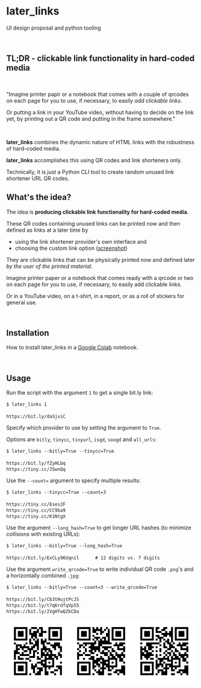 # later_links
UI design proposal and python tooling

<br>

## TL;DR - clickable link functionality in hard-coded media

<br>

"Imagine printer papir or a notebook that comes with a couple of qrcodes on each page for you to use, if necessary, to easily *add clickable links*.

Or putting a link in your YouTube video, without having to decide on the link yet, by printing out a QR code and putting in the frame somewhere."

<br>
    

**later_links** combines the dynamic nature of HTML links with the robustness of hard-coded media.

**later_links** accomplishes this using QR codes and link shorteners only.

Technically, it is just a Python CLI tool to create random unused link shortener URL QR codes.

## What's the idea?

The idea is **producing clickable link functionality for hard-coded media**.

These QR codes containing unused links can be printed now and then defined as links at a later time by
- using the link shortener provider's own interface and 
- choosing the custom link option ([screenshot](bitly_custom_url.png))

They are clickable links that can be physically printed now and defined later *by the user of the printed material*.

Imagine printer paper or a notebook that comes ready with a qrcode or two on each page for you to use, if necessary, to easily add clickable links.

Or in a YouTube video, on a t-shirt, in a report, or as a roll of stickers for general use.

<br>

## Installation

How to install later_links in a [Google Colab](https://colab.research.google.com/drive/1CBx1kr00HKaCA3N7qzAQBDsQx2ENxPu9) notebook.

<br>

## Usage

Run the script with the argument `1` to get a single bit.ly link:

    $ later_links 1

    https://bit.ly/daSjviC

Specify which provider to use by setting the argument to `True`. 

Options are `bitly`, `tinycc`, `tinyurl`, `isgd`, `soogd` and `all_urls`:

    $ later_links --bitly=True --tinycc=True

    https://bit.ly/fZyHLbq
    https://tiny.cc/JSwnQq

Use the `--count=` argument to specify multiple results:

    $ later_links --tinycc=True --count=3

    https://tiny.cc/Eses2F
    https://tiny.cc/CC9ba9
    https://tiny.cc/K1NtgX

Use the argument `--long_hash=True` to get longer URL hashes (to minimize collisions with existing URLs):

    $ later_links --bitly=True --long_hash=True

    https://bit.ly/ExCLy96Uqnil      # 12 digits vs. 7 digits

Use the argument `write_qrcode=True` to write individual QR code `.png`'s and a horizontally combined `.jpg`:

    $ later_links --bitly=True --count=3 --write_qrcode=True

    https://bit.ly/Cb3tHujtPcJS
    https://bit.ly/t7qKrdfqVpS5
    https://bit.ly/2VgHfwQZkCDa

![qrcode](horizontally_combined.jpg)

